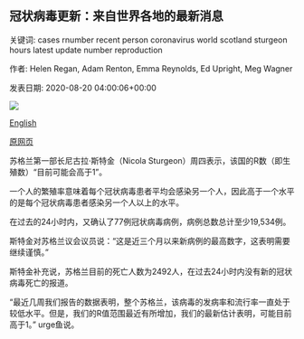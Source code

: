 ## 冠状病毒更新：来自世界各地的最新消息

关键词: cases rnumber recent person coronavirus world scotland sturgeon hours latest update number reproduction

作者: Helen Regan, Adam Renton, Emma Reynolds, Ed Upright, Meg Wagner

发表日期: 2020-08-20 04:00:06+00:00

![](https://cdn.cnn.com/cnnnext/dam/assets/200213175739-03-coronavirus-0213-super-tease.jpg)

[English](Coronavirus%20update%3A%20Latest%20news%20from%20around%20the%20world.md)

[原网页](https://edition.cnn.com/world/live-news/coronavirus-pandemic-08-20-20-intl/index.html)

苏格兰第一部长尼古拉·斯特金（Nicola Sturgeon）周四表示，该国的R数（即生殖数）“目前可能会高于1”。

一个人的繁殖率意味着每个冠状病毒患者平均会感染另一个人，因此高于一个水平的是每个冠状病毒患者感染另一个人以上的水平。

在过去的24小时内，又确认了77例冠状病毒病例，病例总数总计至少19,534例。

斯特金对苏格兰议会议员说：“这是近三个月以来新病例的最高数字，这表明需要继续谨慎。”

斯特金补充说，苏格兰目前的死亡人数为2492人，在过去24小时内没有新的冠状病毒死亡的报道。

“最近几周我们报告的数据表明，整个苏格兰，该病毒的发病率和流行率一直处于较低水平。但是，我们的R值范围最近有所增加，我们的最新估计表明，可能目前高于1。” urge鱼说。